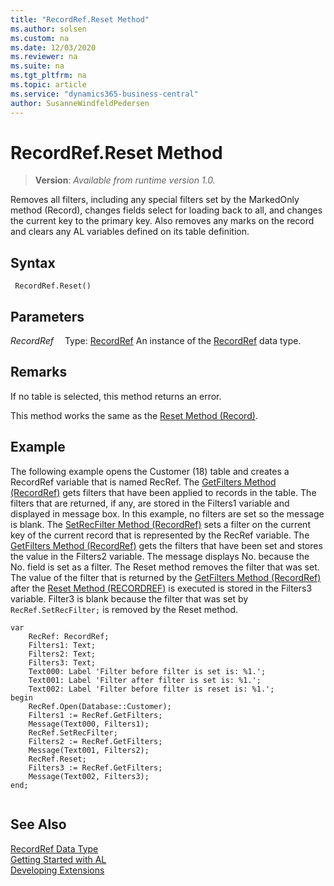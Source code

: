 ```yaml
---
title: "RecordRef.Reset Method"
ms.author: solsen
ms.custom: na
ms.date: 12/03/2020
ms.reviewer: na
ms.suite: na
ms.tgt_pltfrm: na
ms.topic: article
ms.service: "dynamics365-business-central"
author: SusanneWindfeldPedersen
---
```

[//]: # (START>DO_NOT_EDIT)
[//]: # (IMPORTANT:Do not edit any of the content between here and the END>DO_NOT_EDIT.)
[//]: # (Any modifications should be made in the .xml files in the ModernDev repo.)
# RecordRef.Reset Method
> **Version**: _Available from runtime version 1.0._

Removes all filters, including any special filters set by the MarkedOnly method (Record), changes fields select for loading back to all, and changes the current key to the primary key. Also removes any marks on the record and clears any AL variables defined on its table definition.


## Syntax
```
 RecordRef.Reset()
```

## Parameters
*RecordRef*
&emsp;Type: [RecordRef](recordref-data-type.md)
An instance of the [RecordRef](recordref-data-type.md) data type.


[//]: # (IMPORTANT: END>DO_NOT_EDIT)

## Remarks  
 If no table is selected, this method returns an error.  
  
 This method works the same as the [Reset Method \(Record\)](../../methods/devenv-reset-method-record.md).  
  
## Example  
 The following example opens the Customer \(18\) table and creates a RecordRef variable that is named RecRef. The [GetFilters Method \(RecordRef\)](recordref-getfilters-method.md) gets filters that have been applied to records in the table. The filters that are returned, if any, are stored in the Filters1 variable and displayed in message box. In this example, no filters are set so the message is blank. The [SetRecFilter Method \(RecordRef\)](recordref-setrecfilter-method.md) sets a filter on the current key of the current record that is represented by the RecRef variable. The [GetFilters Method \(RecordRef\)](recordref-getfilters-method.md) gets the filters that have been set and stores the value in the Filters2 variable. The message displays No. because the No. field is set as a filter. The Reset method removes the filter that was set. The value of the filter that is returned by the [GetFilters Method \(RecordRef\)](recordref-getfilters-method.md) after the [Reset Method \(RECORDREF\)](recordref-reset-method.md) is executed is stored in the Filters3 variable. Filter3 is blank because the filter that was set by `RecRef.SetRecFilter;` is removed by the Reset method. 
   
```  
var
    RecRef: RecordRef;
    Filters1: Text;
    Filters2: Text;
    Filters3: Text;
    Text000: Label 'Filter before filter is set is: %1.';
    Text001: Label 'Filter after filter is set is: %1.';
    Text002: Label 'Filter before filter is reset is: %1.';
begin   
    RecRef.Open(Database::Customer);  
    Filters1 := RecRef.GetFilters;  
    Message(Text000, Filters1);  
    RecRef.SetRecFilter;  
    Filters2 := RecRef.GetFilters;  
    Message(Text001, Filters2);  
    RecRef.Reset;  
    Filters3 := RecRef.GetFilters;  
    Message(Text002, Filters3);  
end;
  
```  

## See Also
[RecordRef Data Type](recordref-data-type.md)  
[Getting Started with AL](../../devenv-get-started.md)  
[Developing Extensions](../../devenv-dev-overview.md)